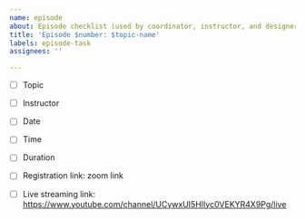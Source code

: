 ```yaml
---
name: episode
about: Episode checklist (used by coordinator, instructor, and designer)
title: 'Episode $number: $topic-name'
labels: episode-task
assignees: ''

---
```


- [ ] Topic

- [ ] Instructor

- [ ] Date

- [ ] Time

- [ ] Duration

- [ ] Registration link: zoom link

- [ ] Live streaming link: https://www.youtube.com/channel/UCywxUI5HlIyc0VEKYR4X9Pg/live
